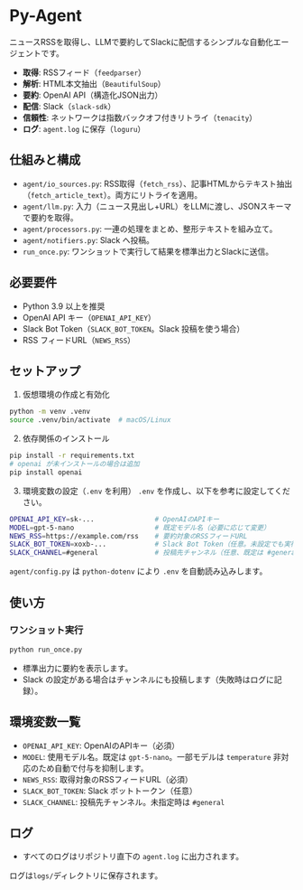 # Py-Agent
ニュースRSSを取得し、LLMで要約してSlackに配信するシンプルな自動化エージェントです。

- **取得**: RSSフィード（`feedparser`）
- **解析**: HTML本文抽出（`BeautifulSoup`）
- **要約**: OpenAI API（構造化JSON出力）
- **配信**: Slack（`slack-sdk`）
- **信頼性**: ネットワークは指数バックオフ付きリトライ（`tenacity`）
- **ログ**: `agent.log` に保存（`loguru`）

## 仕組みと構成
- `agent/io_sources.py`: RSS取得（`fetch_rss`）、記事HTMLからテキスト抽出（`fetch_article_text`）。両方にリトライを適用。
- `agent/llm.py`: 入力（ニュース見出し+URL）をLLMに渡し、JSONスキーマで要約を取得。
- `agent/processors.py`: 一連の処理をまとめ、整形テキストを組み立て。
- `agent/notifiers.py`: Slack へ投稿。
- `run_once.py`: ワンショットで実行して結果を標準出力とSlackに送信。

## 必要要件
- Python 3.9 以上を推奨
- OpenAI API キー（`OPENAI_API_KEY`）
- Slack Bot Token（`SLACK_BOT_TOKEN`。Slack 投稿を使う場合）
- RSS フィードURL（`NEWS_RSS`）

## セットアップ
1) 仮想環境の作成と有効化
```bash
python -m venv .venv
source .venv/bin/activate  # macOS/Linux
```

2) 依存関係のインストール
```bash
pip install -r requirements.txt
# openai が未インストールの場合は追加
pip install openai
```

3) 環境変数の設定（`.env` を利用）
`.env` を作成し、以下を参考に設定してください。
```bash
OPENAI_API_KEY=sk-...               # OpenAIのAPIキー
MODEL=gpt-5-nano                    # 既定モデル名（必要に応じて変更）
NEWS_RSS=https://example.com/rss    # 要約対象のRSSフィードURL
SLACK_BOT_TOKEN=xoxb-...            # Slack Bot Token（任意。未設定でも実行可）
SLACK_CHANNEL=#general              # 投稿先チャンネル（任意、既定は #general）
```
`agent/config.py` は `python-dotenv` により `.env` を自動読み込みします。

## 使い方
### ワンショット実行
```bash
python run_once.py
```
- 標準出力に要約を表示します。
- Slack の設定がある場合はチャンネルにも投稿します（失敗時はログに記録）。

## 環境変数一覧
- `OPENAI_API_KEY`: OpenAIのAPIキー（必須）
- `MODEL`: 使用モデル名。既定は `gpt-5-nano`。一部モデルは `temperature` 非対応のため自動で付与を抑制します。
- `NEWS_RSS`: 取得対象のRSSフィードURL（必須）
- `SLACK_BOT_TOKEN`: Slack ボットトークン（任意）
- `SLACK_CHANNEL`: 投稿先チャンネル。未指定時は `#general`

## ログ
- すべてのログはリポジトリ直下の `agent.log` に出力されます。

ログは`logs/`ディレクトリに保存されます。 